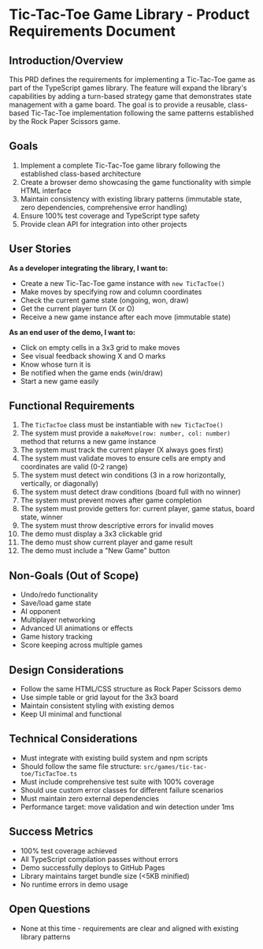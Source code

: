 # Tic-Tac-Toe Game Library - Product Requirements Document

## Introduction/Overview

This PRD defines the requirements for implementing a Tic-Tac-Toe game as part of the TypeScript games library. The feature will expand the library's capabilities by adding a turn-based strategy game that demonstrates state management with a game board. The goal is to provide a reusable, class-based Tic-Tac-Toe implementation following the same patterns established by the Rock Paper Scissors game.

## Goals

1. Implement a complete Tic-Tac-Toe game library following the established class-based architecture
2. Create a browser demo showcasing the game functionality with simple HTML interface
3. Maintain consistency with existing library patterns (immutable state, zero dependencies, comprehensive error handling)
4. Ensure 100% test coverage and TypeScript type safety
5. Provide clean API for integration into other projects

## User Stories

**As a developer integrating the library, I want to:**
- Create a new Tic-Tac-Toe game instance with `new TicTacToe()`
- Make moves by specifying row and column coordinates
- Check the current game state (ongoing, won, draw)
- Get the current player turn (X or O)
- Receive a new game instance after each move (immutable state)

**As an end user of the demo, I want to:**
- Click on empty cells in a 3x3 grid to make moves
- See visual feedback showing X and O marks
- Know whose turn it is
- Be notified when the game ends (win/draw)
- Start a new game easily

## Functional Requirements

1. The `TicTacToe` class must be instantiable with `new TicTacToe()`
2. The system must provide a `makeMove(row: number, col: number)` method that returns a new game instance
3. The system must track the current player (X always goes first)
4. The system must validate moves to ensure cells are empty and coordinates are valid (0-2 range)
5. The system must detect win conditions (3 in a row horizontally, vertically, or diagonally)
6. The system must detect draw conditions (board full with no winner)
7. The system must prevent moves after game completion
8. The system must provide getters for: current player, game status, board state, winner
9. The system must throw descriptive errors for invalid moves
10. The demo must display a 3x3 clickable grid
11. The demo must show current player and game result
12. The demo must include a "New Game" button

## Non-Goals (Out of Scope)

- Undo/redo functionality
- Save/load game state
- AI opponent
- Multiplayer networking
- Advanced UI animations or effects
- Game history tracking
- Score keeping across multiple games

## Design Considerations

- Follow the same HTML/CSS structure as Rock Paper Scissors demo
- Use simple table or grid layout for the 3x3 board
- Maintain consistent styling with existing demos
- Keep UI minimal and functional

## Technical Considerations

- Must integrate with existing build system and npm scripts
- Should follow the same file structure: `src/games/tic-tac-toe/TicTacToe.ts`
- Must include comprehensive test suite with 100% coverage
- Should use custom error classes for different failure scenarios
- Must maintain zero external dependencies
- Performance target: move validation and win detection under 1ms

## Success Metrics

- 100% test coverage achieved
- All TypeScript compilation passes without errors
- Demo successfully deploys to GitHub Pages
- Library maintains target bundle size (<5KB minified)
- No runtime errors in demo usage

## Open Questions

- None at this time - requirements are clear and aligned with existing library patterns